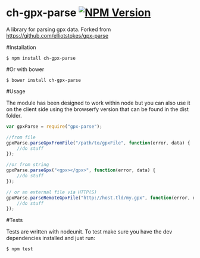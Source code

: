 ch-gpx-parse [![NPM Version](https://badge.fury.io/js/ch-gpx-parse.png)](https://badge.fury.io/js/ch-gpx-parse) 
========

A library for parsing gpx data. Forked from https://github.com/elliotstokes/gpx-parse

#Installation

	$ npm install ch-gpx-parse

#Or with bower

	$ bower install ch-gpx-parse

#Usage

The module has been designed to work within node but you can also use it on the client side using the browserfy version that can be found in the dist folder.

```javascript
var gpxParse = require("gpx-parse");

//from file
gpxParse.parseGpxFromFile("/path/to/gpxFile", function(error, data) {
	//do stuff
});

//or from string
gpxParse.parseGpx("<gpx></gpx>", function(error, data) {
	//do stuff
});

// or an external file via HTTP(S)
gpxParse.parseRemoteGpxFile("http://host.tld/my.gpx", function(error, data) {
    //do stuff
});

```

#Tests

Tests are written with nodeunit. To test make sure you have the dev dependencies installed and just run:

	$ npm test
